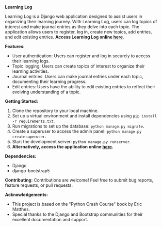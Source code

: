 **Learning Log**

Learning Log is a Django web application designed to assist users in organizing their learning journey. With Learning Log, users can log topics of interest and make journal entries as they delve into each topic. The application allows users to register, log in, create new topics, add entries, and edit existing entries. **Access Learning Log online [here](#)**.

**Features:**
- User authentication: Users can register and log in securely to access their learning logs.
- Topic logging: Users can create topics of interest to organize their learning activities.
- Journal entries: Users can make journal entries under each topic, documenting their learning progress.
- Edit entries: Users have the ability to edit existing entries to reflect their evolving understanding of a topic.

**Getting Started:**
1. Clone the repository to your local machine.
2. Set up a virtual environment and install dependencies using `pip install -r requirements.txt`.
3. Run migrations to set up the database: `python manage.py migrate`.
4. Create a superuser to access the admin panel: `python manage.py createsuperuser`.
5. Start the development server: `python manage.py runserver`.
6. **Alternatively, access the application online [here](#).**

**Dependencies:**
- Django
- django-bootstrap5

**Contributing:**
Contributions are welcome! Feel free to submit bug reports, feature requests, or pull requests.

**Acknowledgements:**
- This project is based on the "Python Crash Course" book by Eric Matthes.
- Special thanks to the Django and Bootstrap communities for their excellent documentation and support.
